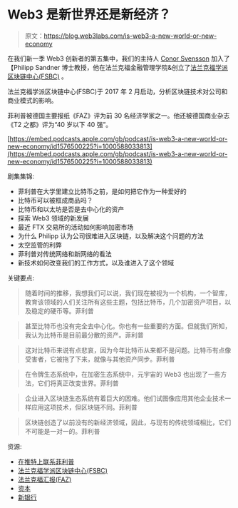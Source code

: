 # Web3 是新世界还是新经济？

> 原文：<https://blog.web3labs.com/is-web3-a-new-world-or-new-economy>

在我们新一季 Web3 创新者的第五集中，我们的主持人 [Conor Svensson](https://www.linkedin.com/in/conorsvensson/) 加入了【Philipp Sandner 博士教授，他在法兰克福金融管理学院&创立了[法兰克福学派区块链中心(FSBC)](https://www.frankfurt-school.de/en/home/research/centres/blockchain) 。

法兰克福学派区块链中心(FSBC)于 2017 年 2 月启动，分析区块链技术对公司和商业模式的影响。

菲利普被德国主要报纸《FAZ》评为前 30 名经济学家之一。他还被德国商业杂志《T2 之都》评为“40 岁以下 40 强”。

[https://embed.podcasts.apple.com/gb/podcast/is-web3-a-new-world-or-new-economy/id1576500225?i=1000588033813](https://embed.podcasts.apple.com/gb/podcast/is-web3-a-new-world-or-new-economy/id1576500225?i=1000588033813)

剧集集锦:

*   菲利普在大学里建立比特币之前，是如何把它作为一种爱好的
*   比特币可以被框成商品吗？
*   比特币和以太坊是否是去中心化的资产
*   探索 Web3 领域的新发展
*   最近 FTX 交易所的活动如何影响加密市场
*   为什么 Philipp 认为公司很难进入区块链，以及解决这个问题的方法
*   太空监管的利弊
*   菲利普对传统网络和新网络的看法
*   新技术如何改变我们的工作方式，以及谁进入了这个领域

关键要点:

> 随着时间的推移，我想我们可以说，我们现在被视为一个机构，一个智库，教育该领域的人们关注所有这些主题，包括比特币，几个加密资产项目，以及稳定的硬币等。菲利普

> 甚至比特币也没有完全去中心化。你也有一些重要的方面。但就我们所知，我认为比特币是目前最分散的资产。菲利普

> 这对比特币来说有点悲哀，因为今年比特币从来都不是问题。比特币有点像受害者，它被拖了下来，就像与其他资产同步。菲利普

> 在令牌生态系统中，在加密生态系统中，元宇宙的 Web3 也出现了一些方法，它们将真正改变世界。菲利普

> 企业进入区块链生态系统有着巨大的困难。他们试图像应用其他企业技术一样应用这项技术，但区块链不同。菲利普

> 区块链创造了以前没有的新经济领域，因此，与现有的传统领域相比，它们不可能是一对一的。菲利普

资源:

*   [在推特上联系菲利普](https://twitter.com/philippsandner)
*   [法兰克福学派区块链中心(FSBC)](https://www.frankfurt-school.de/en/home/research/centres/blockchain)
*   [法兰克福汇报(FAZ)](https://www.faz.net/aktuell/)
*   [资本](https://www.internationalmediasales.net/international/portfolio/detail/capital-germany/)
*   [新银行](https://neobanks.app/)